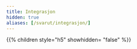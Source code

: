 ```yaml
---
title: Integrasjon
hidden: true
aliases: [/svarut/integrasjon/]
---
```


{{% children style="h5" showhidden= "false" %}}
